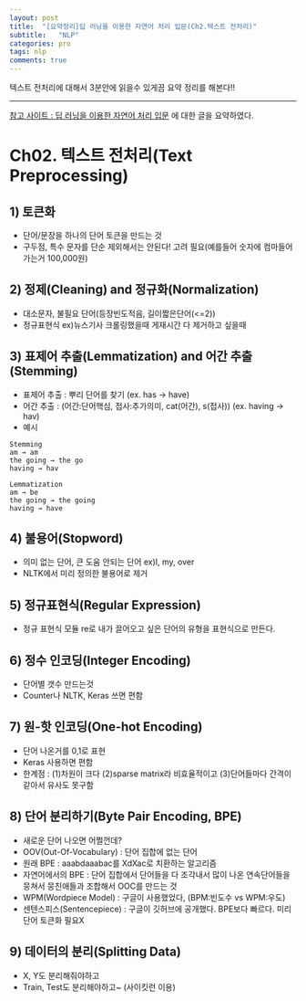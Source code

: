 ```yaml
---
layout: post
title:  "[요약정리]딥 러닝을 이용한 자연어 처리 입문(Ch2.텍스트 전처리)"
subtitle:   "NLP"
categories: pro
tags: nlp
comments: true
---
```

  
텍스트 전처리에 대해서 3분안에 읽을수 있게끔 요약 정리를 해본다!!
  
---

[참고 사이트 : 딥 러닝을 이용한 자연어 처리 입문](https://wikidocs.net/33274) 에 대한 글을 요약하였다.

# Ch02. 텍스트 전처리(Text Preprocessing)

## 1) 토큰화
- 단어/문장을 하나의 단어 토큰을 만드는 것
- 구두점, 특수 문자를 단순 제외해서는 안된다! 고려 필요(예를들어 숫자에 컴마들어가는거 100,000원)

## 2) 정제(Cleaning) and 정규화(Normalization)
- 대소문자, 불필요 단어(등장빈도적음, 길이짧은단어(<=2))
- 정규표현식 ex)뉴스기사 크롤링했을때 게재시간 다 제거하고 싶을때

## 3) 표제어 추출(Lemmatization) and 어간 추출(Stemming)
- 표제어 추출 : 뿌리 단어를 찾기 (ex. has -> have)
- 어간 추출 : (어간:단어핵심, 접사:추가의미, cat(어간), s(접사)) (ex. having -> hav)
- 예시

```
Stemming
am → am
the going → the go
having → hav

Lemmatization
am → be
the going → the going
having → have
```

## 4) 불용어(Stopword)
- 의미 없는 단어, 큰 도움 안되는 단어 ex)I, my, over
- NLTK에서 미리 정의한 불용어로 제거

## 5) 정규표현식(Regular Expression)
- 정규 표현식 모듈 re로 내가 끌어오고 싶은 단어의 유형을 표현식으로 만든다.

## 6) 정수 인코딩(Integer Encoding)
- 단어별 갯수 만드는것
- Counter나 NLTK, Keras 쓰면 편함

## 7) 원-핫 인코딩(One-hot Encoding)
- 단어 나온거를 0,1로 표현
- Keras 사용하면 편함
- 한계점 : (1)차원이 크다 (2)sparse matrix라 비효율적이고 (3)단어들마다 간격이 같아서 유사도 못구함

## 8) 단어 분리하기(Byte Pair Encoding, BPE)
- 새로운 단어 나오면 어쩔껀데?
- OOV(Out-Of-Vocabulary) : 단어 집합에 없는 단어
- 원래 BPE : aaabdaaabac를 XdXac로 치환하는 알고리즘
- 자연어에서의 BPE : 단어 집합에서 단어들을 다 조각내서 많이 나온 연속단어들을 뭉쳐서 뭉친애들과 조합해서 OOC를 만드는 것
- WPM(Wordpiece Model) : 구글이 사용했었다, (BPM:빈도수 vs WPM:우도)
- 센텐스피스(Sentencepiece) : 구글이 깃허브에 공개했다. BPE보다 빠르다. 미리 단어 토큰화 필요X

## 9) 데이터의 분리(Splitting Data)
- X, Y도 분리해줘야하고
- Train, Test도 분리해야하고~ (사이킷런 이용)
